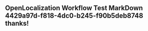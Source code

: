 <properties
ms.topic="hero-topic"
ms.test1="hero-topic"
ms.test2="test"/>


## OpenLocalization Workflow Test MarkDown 4429a97d-f818-4dc0-b245-f90b5deb8748 thanks!



<!--HONumber=Aug16_HO4-->


